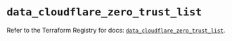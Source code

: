 # `data_cloudflare_zero_trust_list`

Refer to the Terraform Registry for docs: [`data_cloudflare_zero_trust_list`](https://registry.terraform.io/providers/cloudflare/cloudflare/5.3.0/docs/data-sources/zero_trust_list).
